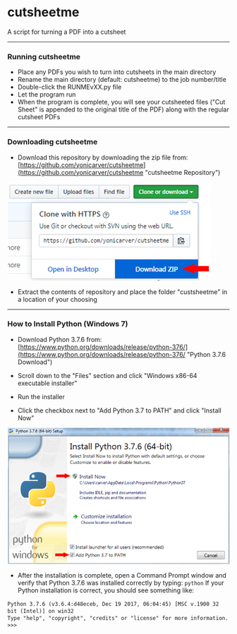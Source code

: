# cutsheetme
A script for turning a PDF into a cutsheet

---
### Running cutsheetme
- Place any PDFs you wish to turn into cutsheets in the main directory
- Rename the main directory (default: cutsheetme) to the job number/title
- Double-click the RUNMEvXX.py file
- Let the program run
- When the program is complete, you will see your cutsheeted files ("Cut Sheet" is appended to the original title of the PDF) along with the regular cutsheet PDFs


---
### Downloading cutsheetme
- Download this repository by downloading the zip file from: [https://github.com/yonicarver/cutsheetme](https://github.com/yonicarver/cutsheetme "cutsheetme Repository")

![alt text](https://github.com/yonicarver/cutsheetme/blob/master/readme_files/images/download_repository_arrow.PNG "download_repository_arrow.PNG")

- Extract the contents of repository and place the folder "custsheetme" in a location of your choosing

---
### How to Install Python (Windows 7)

- Download Python 3.7.6 from: [https://www.python.org/downloads/release/python-376/](https://www.python.org/downloads/release/python-376/ "Python 3.7.6 Download")

- Scroll down to the "Files" section and click "Windows x86-64 executable installer"

- Run the installer

- Click the checkbox next to "Add Python 3.7 to PATH" and click "Install Now"

![alt text](https://github.com/yonicarver/cutsheetme/blob/master/readme_files/images/python_installer_arrows.PNG "python_installer_arrows.PNG")

- After the installation is complete, open a Command Prompt window and verify that Python 3.7.6 was installed correctly by typing: ```python```
If your Python installation is correct, you should see something like:
```
Python 3.7.6 (v3.6.4:d48eceb, Dec 19 2017, 06:04:45) [MSC v.1900 32 bit (Intel)] on win32
Type "help", "copyright", "credits" or "license" for more information.
>>>
```
